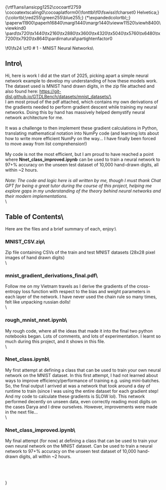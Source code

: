 {\rtf1\ansi\ansicpg1252\cocoartf2759
\cocoatextscaling0\cocoaplatform0{\fonttbl\f0\fswiss\fcharset0 Helvetica;}
{\colortbl;\red255\green255\blue255;}
{\*\expandedcolortbl;;}
\paperw11900\paperh16840\margl1440\margr1440\vieww11520\viewh8400\viewkind0
\pard\tx720\tx1440\tx2160\tx2880\tx3600\tx4320\tx5040\tx5760\tx6480\tx7200\tx7920\tx8640\pardirnatural\partightenfactor0

\f0\fs24 \cf0 # 1 - MNIST Neural Networks\
## Intro\
Hi, here is work I did at the start of 2025, picking apart a simple neural network example to develop my understanding of how these models work. The dataset used is MNIST hand drawn digits, in the zip file attached and also found here: https://git-disl.github.io/GTDLBench/datasets/mnist_datasets/\
\
I am most proud of the pdf attached, which contains my own derivations of the gradients needed to perform gradient descent while training my neural networks. Doing this by hand has massively helped demystify neural network architecture for me.\
\
It was a challenge to then implement these gradient calculations in Python, translating mathematical notation into NumPy code (and learning lots about how to write more efficient NumPy on the way... I have finally been forced to move away from list comprehension!)\
\
My code is not the most efficient, but I am proud to have reached a point where **Nnet_class_improved.ipynb** can be used to train a neural network to 97+% accuracy on the unseen test dataset of 10,000 hand-drawn digits, all within ~2 hours.\
\
*Note: The code and logic here is all written by me, though I must thank Chat GPT for being a great tutor during the course of this project, helping me explore gaps in my understanding of the theory behind neural networks and their modern implementations.*\
\
## Table of Contents\
Here are the files and a brief summary of each, enjoy:\
### MNIST_CSV.zip\
Zip file containing CSVs of the train and test MNIST datasets (28x28 pixel images of hand drawn digits)\
\
### mnist_gradient_derivations_final.pdf\
Follow me on my Vietnam travels as I derive the gradients of the cross-entropy loss function with respect to the bias and weight parameters in each layer of the network. I have never used the chain rule so many times, felt like unpacking russian dolls!\
\
### rough_mnist_nnet.ipynb\
My rough code, where all the ideas that made it into the final two python notebooks began. Lots of comments, and lots of experimentation. I learnt so much during this project, and it shows in this file.\
\
### Nnet_class.ipynb\
My first attempt at defining a class that can be used to train your own neural network on the MNIST dataset. In this first attempt, I had not learned about ways to improve efficiency/performance of training e.g. using mini-batches. So, the final output I arrived at was a network that took around a day of runtime to train (since I was using the entire dataset for each gradient step! And my code to calculate these gradients is SLOW lol). This network performed decently on unseen data, even correctly reading most digits on the cases Darya and I drew ourselves. However, improvements were made in the next file...\
\
### Nnet_class_improved.ipynb\
My final attempt (for now) at defining a class that can be used to train your own neural network on the MNIST dataset. Can be used to train a neural network to 97+% accuracy on the unseen test dataset of 10,000 hand-drawn digits, all within ~2 hours. \
\
\
\
\
}